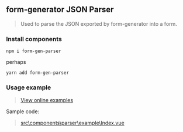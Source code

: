 ## form-generator JSON Parser
>Used to parse the JSON exported by form-generator into a form.

### Install components
```
npm i form-gen-parser
```
perhaps
```
yarn add form-gen-parser
```

### Usage example
> [View online examples](https://mrhj.gitee.io/form-generator/#/parser)  

Sample code:  
> [src\components\parser\example\Index.vue](https://github.com/JakHuang/form-generator/blob/dev/src/components/parser/example/Index.vue)
